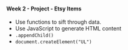 #### Week 2 - Project - Etsy Items

* Use functions to sift through data.
* Use JavaScript to generate HTML content
* `.appendChild()`
* `document.createElement("UL")`